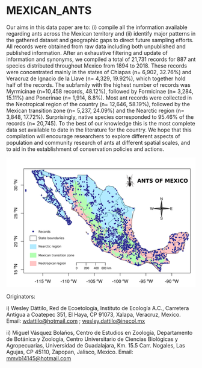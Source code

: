 # MEXICAN_ANTS
Our aims in this data paper are to: (i) compile all the information available regarding ants across the Mexican territory and (ii) identify major patterns in the gathered dataset and geographic gaps to direct future sampling efforts. All records were obtained from raw data including both unpublished and published information. After an exhaustive filtering and update of information and synonyms, we compiled a total of 21,731 records for 887 ant species distributed throughout Mexico from 1894 to 2018. These records were concentrated mainly in the states of Chiapas (n= 6,902, 32.76%) and Veracruz de Ignacio de la Llave (n= 4,329, 19.92%), which together hold half of the records. The subfamily with the highest number of records was Myrmicinae (n=10,458 records, 48.12%), followed by Formicinae (n= 3,284, 15.11%) and Ponerinae (n= 1,914, 8.8%). Most ant records were collected in the Neotropical region of the country (n= 12,646, 58.19%), followed by the Mexican transition zone (n= 5,237, 24.09%) and the Nearctic region (n= 3,848, 17.72%). Surprisingly, native species corresponded to 95.46% of the records (n= 20,745). To the best of our knowledge this is the most complete data set available to date in the literature for the country. We hope that this compilation will encourage researchers to explore different aspects of population and community research of ants at different spatial scales, and to aid in the establishment of conservation policies and actions.


![alt text](https://github.com/wdattilo/MEXICAN_ANTS/blob/master/MEXICAN_ANTS.png)

Originators:

i) Wesley Dáttilo, Red de Ecoetología, Instituto de Ecología A.C., Carretera Antigua a Coatepec 351, El Haya, CP 91073, Xalapa, Veracruz, Mexico. Email: wdattilo@hotmail.com ; wesley.dattilo@inecol.mx

ii) Miguel Vásquez Bolaños, Centro de Estudios en Zoología, Departamento de Botánica y Zoología, Centro Universitario de Ciencias Biológicas y Agropecuarias, Universidad de Guadalajara, Km. 15.5 Carr. Nogales, Las Agujas, CP 45110, Zapopan, Jalisco, Mexico. Email: mmvb14145@hotmail.com 

